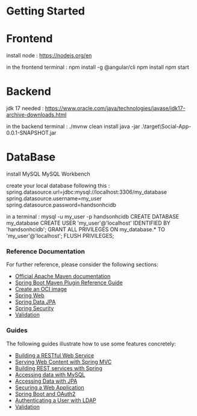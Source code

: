 # Getting Started

# Frontend 
install node : https://nodejs.org/en

in the frontend terminal : 
npm install -g @angular/cli
npm install
npm start

# Backend
jdk 17 needed : https://www.oracle.com/java/technologies/javase/jdk17-archive-downloads.html

in the backend terminal : 
./mvnw clean install
java -jar .\target\Social-App-0.0.1-SNAPSHOT.jar

# DataBase
install MySQL
MySQL Workbench

create your local database following this : 
    spring.datasource.url=jdbc:mysql://localhost:3306/my_database
    spring.datasource.username=my_user
    spring.datasource.password=handsonhcidb

in a terminal :
mysql -u my_user -p
handsonhcidb
CREATE DATABASE my_database
CREATE USER 'my_user'@'localhost' IDENTIFIED BY 'handsonhcidb';
GRANT ALL PRIVILEGES ON my_database.* TO 'my_user'@'localhost';
FLUSH PRIVILEGES;



### Reference Documentation
For further reference, please consider the following sections:

* [Official Apache Maven documentation](https://maven.apache.org/guides/index.html)
* [Spring Boot Maven Plugin Reference Guide](https://docs.spring.io/spring-boot/docs/2.6.7/maven-plugin/reference/html/)
* [Create an OCI image](https://docs.spring.io/spring-boot/docs/2.6.7/maven-plugin/reference/html/#build-image)
* [Spring Web](https://docs.spring.io/spring-boot/docs/2.6.7/reference/htmlsingle/#boot-features-developing-web-applications)
* [Spring Data JPA](https://docs.spring.io/spring-boot/docs/2.6.7/reference/htmlsingle/#boot-features-jpa-and-spring-data)
* [Spring Security](https://docs.spring.io/spring-boot/docs/2.6.7/reference/htmlsingle/#boot-features-security)
* [Validation](https://docs.spring.io/spring-boot/docs/2.6.7/reference/htmlsingle/#boot-features-validation)

### Guides
The following guides illustrate how to use some features concretely:

* [Building a RESTful Web Service](https://spring.io/guides/gs/rest-service/)
* [Serving Web Content with Spring MVC](https://spring.io/guides/gs/serving-web-content/)
* [Building REST services with Spring](https://spring.io/guides/tutorials/bookmarks/)
* [Accessing data with MySQL](https://spring.io/guides/gs/accessing-data-mysql/)
* [Accessing Data with JPA](https://spring.io/guides/gs/accessing-data-jpa/)
* [Securing a Web Application](https://spring.io/guides/gs/securing-web/)
* [Spring Boot and OAuth2](https://spring.io/guides/tutorials/spring-boot-oauth2/)
* [Authenticating a User with LDAP](https://spring.io/guides/gs/authenticating-ldap/)
* [Validation](https://spring.io/guides/gs/validating-form-input/)

